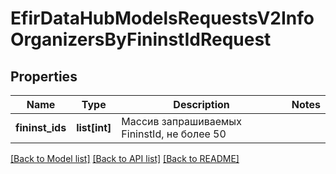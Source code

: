 # EfirDataHubModelsRequestsV2InfoOrganizersByFininstIdRequest

## Properties
Name | Type | Description | Notes
------------ | ------------- | ------------- | -------------
**fininst_ids** | **list[int]** | Массив запрашиваемых FininstId, не более 50 | 

[[Back to Model list]](../README.md#documentation-for-models) [[Back to API list]](../README.md#documentation-for-api-endpoints) [[Back to README]](../README.md)

